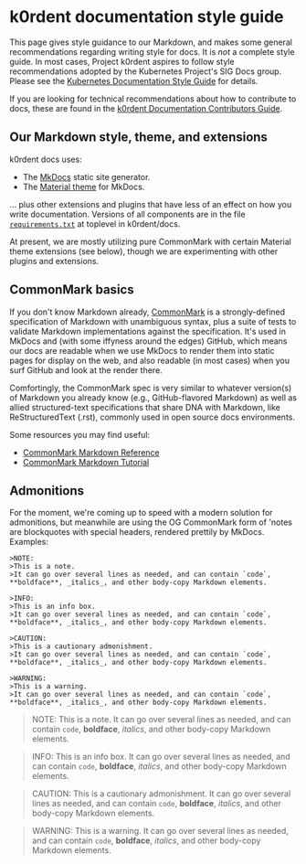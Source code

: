 # k0rdent documentation style guide

This page gives style guidance to our Markdown, and makes some general recommendations regarding writing style for docs. It is _not_ a complete style guide. In most cases, Project k0rdent aspires to follow style recommendations adopted by the Kubernetes Project's SIG Docs group. Please see the [Kubernetes Documentation Style Guide](https://kubernetes.io/docs/contribute/style/style-guide/) for details.

If you are looking for technical recommendations about how to contribute to docs, these are found in the [k0rdent Documentation Contributors Guide](k0rdent-documentation-contributors-guide.md).

## Our Markdown style, theme, and extensions

k0rdent docs uses:

* The [MkDocs](https://www.mkdocs.org/) static site generator.
* The [Material theme](https://squidfunk.github.io/mkdocs-material/) for MkDocs.

... plus other extensions and plugins that have less of an effect on how you write documentation. Versions of all components are in the file [`requirements.txt`](https://github.com/k0rdent/docs/blob/main/requirements.txt) at toplevel in k0rdent/docs.

At present, we are mostly utilizing pure CommonMark with certain Material theme extensions (see below), though we are experimenting with other plugins and extensions.

## CommonMark basics

If you don't know Markdown already, [CommonMark](https://commonmark.org) is a strongly-defined specification of Markdown with unambiguous syntax, plus a suite of tests to validate Markdown implementations against the specification. It's used in MkDocs and (with some iffyness around the edges) GitHub, which means our docs are readable when we use MkDocs to render them into static pages for display on the web, and also readable (in most cases) when you surf GitHub and look at the render there.

Comfortingly, the CommonMark spec is very similar to whatever version(s) of Markdown you already know (e.g., GitHub-flavored Markdown) as well as allied structured-text specifications that share DNA with Markdown, like ReStructuredText (.rst), commonly used in open source docs environments.

Some resources you may find useful:

* [CommonMark Markdown Reference](https://commonmark.org/help/)
* [CommonMark Markdown Tutorial](https://commonmark.org/help/tutorial/)

## Admonitions

For the moment, we're coming up to speed with a modern solution for admonitions, but meanwhile are using the OG CommonMark form of 'notes are blockquotes with special headers, rendered prettily by MkDocs. Examples:

```
>NOTE:
>This is a note.
>It can go over several lines as needed, and can contain `code`, **boldface**, _italics_, and other body-copy Markdown elements.

>INFO:
>This is an info box.
>It can go over several lines as needed, and can contain `code`, **boldface**, _italics_, and other body-copy Markdown elements.

>CAUTION:
>This is a cautionary admonishment.
>It can go over several lines as needed, and can contain `code`, **boldface**, _italics_, and other body-copy Markdown elements.

>WARNING:
>This is a warning.
>It can go over several lines as needed, and can contain `code`, **boldface**, _italics_, and other body-copy Markdown elements.
```

>NOTE:
>This is a note.
>It can go over several lines as needed, and can contain `code`, **boldface**, _italics_, and other body-copy Markdown elements.

>INFO:
>This is an info box.
>It can go over several lines as needed, and can contain `code`, **boldface**, _italics_, and other body-copy Markdown elements.

>CAUTION:
>This is a cautionary admonishment.
>It can go over several lines as needed, and can contain `code`, **boldface**, _italics_, and other body-copy Markdown elements.

>WARNING:
>This is a warning.
>It can go over several lines as needed, and can contain `code`, **boldface**, _italics_, and other body-copy Markdown elements.





